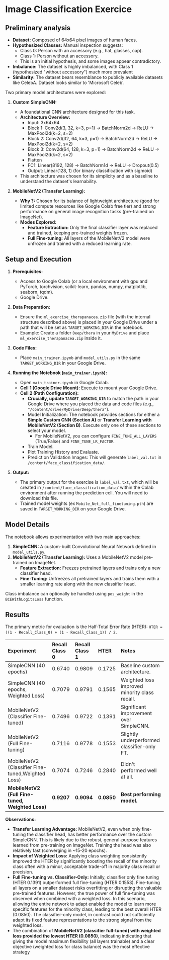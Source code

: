 # Image Classification Exercice

## Preliminary analysis

*   **Dataset:** Composed of 64x64 pixel images of human faces.
*   **Hypothesized Classes:** Manual inspection suggests:
    *   Class 0: Person with an accessory (e.g., hat, glasses, cap).
    *   Class 1: Person without an accessory.
    *   This is an initial hypothesis, and some images appear contradictory.
*   **Imbalance:** The dataset is highly imbalanced, with Class 1 (hypothesized "without accessory") much more prevalent
*   **Similarity:** The dataset bears resemblance to publicly available datasets like CelebA.
Dataset looks similar to 'Microsoft Celeb'.


Two primary model architectures were explored:

1.  **Custom SimpleCNN:**
    *   A foundational CNN architecture designed for this task.
    *   **Architecture Overview:**
        *   Input: 3x64x64
        *   Block 1: Conv2d(3, 32, k=3, p=1) -> BatchNorm2d -> ReLU -> MaxPool2d(k=2, s=2)
        *   Block 2: Conv2d(32, 64, k=3, p=1) -> BatchNorm2d -> ReLU -> MaxPool2d(k=2, s=2)
        *   Block 3: Conv2d(64, 128, k=3, p=1) -> BatchNorm2d -> ReLU -> MaxPool2d(k=2, s=2)
        *   Flatten
        *   FC1: Linear(8192, 128) -> BatchNorm1d -> ReLU -> Dropout(0.5)
        *   Output: Linear(128, 1) (for binary classification with sigmoid)
    *   This architecture was chosen for its simplicity and as a baseline to understand the dataset's learnability.

2.  **MobileNetV2 (Transfer Learning):**
    *   **Why ?:** Chosen for its balance of lightweight architecture (good for limited compute resources like Google Colab free tier) and strong performance on general image recognition tasks (pre-trained on ImageNet).
    *   **Modes Explored:**
        *   **Feature Extraction:** Only the final classifier layer was replaced and trained, keeping pre-trained weights frozen.
        *   **Full Fine-tuning:** All layers of the MobileNetV2 model were unfrozen and trained with a reduced learning rate.


## Setup and Execution

1.  **Prerequisites:**
    *   Access to Google Colab (or a local environment with gpu and PyTorch, torchvision, scikit-learn, pandas, numpy, matplotlib, seaborn, tqdm).
    *   Google Drive.

2.  **Data Preparation:**
    *   Ensure the `ml_exercise_therapanacea.zip` file (with the internal structure described above) is placed in your Google Drive under a path that will be set as `TARGET_WORKING_DIR` in the notebook.
    *   Example: Create a folder `Deep/thera` in your `MyDrive` and place `ml_exercise_therapanacea.zip` inside it.

3.  **Code Files:**
    *   Place `main_trainer.ipynb` and `model_utils.py` in the same `TARGET_WORKING_DIR` in your Google Drive.

4.  **Running the Notebook (`main_trainer.ipynb`):**
    *   Open `main_trainer.ipynb` in Google Colab.
    *   **Cell 1 (Google Drive Mount):** Execute to mount your Google Drive.
    *   **Cell 2 (Path Configuration):**
        *   **Crucially, update `TARGET_WORKING_DIR`** to match the path in your Google Drive where you placed the data and code files (e.g., `"/content/drive/MyDrive/Deep/thera"`).
        *   Model Initialization: The notebook provides sections for either a **Simple Custom CNN (Section A)** or **Transfer Learning with MobileNetV2 (Section B)**. Execute only one of these sections to select your model.
            *   For MobileNetV2, you can configure `FINE_TUNE_ALL_LAYERS` (True/False) and `FINE_TUNE_LR_FACTOR`.
        *   Train Model.
        *   Plot Training History and Evaluate.
        *   Predict on Validation Images: This will generate `label_val.txt` in `/content/face_classification_data/`.

5.  **Output:**
    *   The primary output for the exercise is `label_val.txt`, which will be created in `/content/face_classification_data/` within the Colab environment after running the prediction cell. You will need to download this file.
    *   Trained model weights (ex `Mobile_Net_full_finetuning.pth`) are saved in `TARGET_WORKING_DIR` on your Google Drive.

## Model Details

The notebook allows experimentation with two main approaches:

1.  **SimpleCNN:** A custom-built Convolutional Neural Network defined in `model_utils.py`.
2.  **MobileNetV2 (Transfer Learning):** Uses a MobileNetV2 model pre-trained on ImageNet.
    *   **Feature Extraction:** Freezes pretrained layers and trains only a new classifier head.
    *   **Fine-Tuning:** Unfreezes all pretrained layers and trains them with a smaller learning rate along with the new classifier head.

Class imbalance can optionally be handled using `pos_weight` in the `BCEWithLogitsLoss` function.

## Results

The primary metric for evaluation is the Half-Total Error Rate (HTER): `HTER = ((1 - Recall_Class_0) + (1 - Recall_Class_1)) / 2`.

| Experiment                                        | Recall Class 0 | Recall Class 1  | HTER   | Notes                                       |
| :------------------------------------------------ | :----------------------- | :-------------------- | :----- | :------------------------------------------ |
| SimpleCNN (40 epochs)                             | 0.6740                   | 0.9809                | 0.1725 | Baseline custom architecture.               |
| SimpleCNN (40 epochs, Weighted Loss)              | 0.7079                   | 0.9791                | 0.1565 | Weighted loss improved minority class recall. |
| MobileNetV2 (Classifier Fine-tuned)             | 0.7496                   | 0.9722                | 0.1391 | Significant improvement over SimpleCNN.     |
| MobileNetV2 (Full Fine-tuning)                    | 0.7116                   | 0.9778                | 0.1553 | Slightly underperformed classifier-only FT.   |
| MobileNetV2 (Classifier Fine-tuned,Weighted Loss)                    | 0.7074         | 0.7246                |  0.2840 | Didn't performed well at all.   |
| **MobileNetV2 (Full Fine-tuned, Weighted Loss)** | **0.9207**               | **0.9094**            | **0.0850** | **Best performing model.**                  |

**Observations:**

*   **Transfer Learning Advantage:** MobileNetV2, even when only fine-tuning the classifier head, has better performance over the custom SimpleCNN. This is likely due to the robust, general-purpose features learned from pre-training on ImageNet. Training the head was also relatively fast (converging in ~15-20 epochs).
*   **Impact of Weighted Loss:** Applying class weighting consistently improved the HTER by significantly boosting the recall of the minority class often with a minor, acceptable trade-off in majority class recall or precision.
*   **Full Fine-tuning vs. Classifier-Only:** Initially, classifier only fine tuning (HTER 0.1391) outperformed full fine-tuning (HTER 0.1553). Fine-tuning all layers on a smaller dataset risks overfitting or disrupting the valuable pre-trained features. However, the true power of full fine-tuning was observed when combined with a weighted loss. In this scenario, allowing the entire network to adapt enabled the model to learn more specific features for the minority class, leading to the best overall HTER (0.0850). The classifier-only model, in contrast could not sufficiently adapt its fixed feature representations to the strong signal from the weighted loss.
*   The combination of **MobileNetV2 (classifier full-tuned) with weighted loss provided the lowest HTER (0.0850)**, indicating indicating that giving the model maximum flexibility (all layers trainable) and a clear objective (weighted loss for class balance) was the most effective strategy


